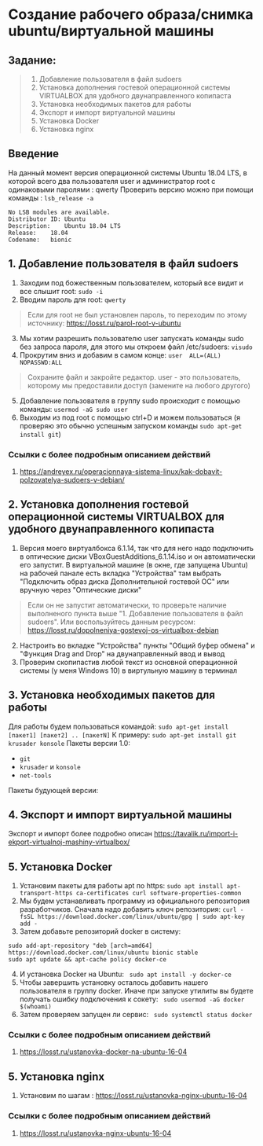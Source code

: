 # Создание рабочего образа/снимка ubuntu/виртуальной машины
## Задание:
> 1. Добавление пользователя в файл sudoers
> 2. Установка дополнения гостевой операционной системы VIRTUALBOX для удобного двунаправленного копипаста
> 3. Установка необходимых пакетов для работы
> 4. Экспорт и импорт виртуальной машины 
> 5. Установка Docker
> 6. Установка nginx

## Введение
На данный момент верcия операционной системы Ubuntu 18.04 LTS, в которой всего два пользователя user и администратор root с одинаковыми паролями : qwerty
Проверить версию можно при помощи команды : `lsb_release -a `
```
No LSB modules are available.
Distributor ID: Ubuntu
Description:    Ubuntu 18.04 LTS
Release:    18.04
Codename:   bionic 
```
## 1. Добавление пользователя в файл sudoers
1. Заходим под божественным пользователем, который все видит и все слышит root: `sudo -i`
2. Вводим пароль для root: `qwerty`
> Если для root не был установлен пароль, то переходим по этому источнику: https://losst.ru/parol-root-v-ubuntu 
3. Мы хотим разрешить пользователю user запускать команды sudo без запроса пароля, для этого мы откроем файл /etc/sudoers: `visudo`
4. Прокрутим вниз и добавим в самом конце: `user  ALL=(ALL) NOPASSWD:ALL`
> Сохраните файл и закройте редактор. user - это пользователь, которому мы предоставили доступ (замените на любого другого)
5. Добавление пользователя в группу sudo происходит с помощью команды: `usermod -aG sudo user`
6. Выходим из под root с помощью ctrl+D и можем пользоваться (я проверяю это обычно успешным запуском команды `sudo apt-get install git`)


### Ссылки с более подробным описанием действий
1. https://andreyex.ru/operacionnaya-sistema-linux/kak-dobavit-polzovatelya-sudoers-v-debian/

## 2. Установка дополнения гостевой операционной системы VIRTUALBOX для удобного двунаправленного копипаста
1. Версия моего виртуалбокса 6.1.14, так что для него надо подключить в оптические диски VBoxGuestAdditions_6.1.14.iso и он автоматически его запустит. В виртуальной машине (в окне, где запущена Ubuntu) на рабочей панале есть вкладка "Устройства" там выбрать "Подключить образ диска Дополнительной гостевой ОС" или вручную через "Оптические диски"
> Если он не запустит автоматически, то проверьте наличие выполненого пункта выше "1. Добавление пользователя в файл sudoers". Или воспользуйтесь данным ресурсом: https://losst.ru/dopolneniya-gostevoj-os-virtualbox-debian
2. Настроить во вкладке "Устройства" пункты "Общий буфер обмена" и "Функция Drag and Drop" на двунаправленный ввод и вывод
3. Проверим скопипастив любой текст из основной операционной системы (у меня Windows 10) в виртульную машину в терминал

## 3. Установка необходимых пакетов для работы
Для работы будем пользоваться командой: `sudo apt-get install [пакет1] [пакет2] .. [пакетN]`
К примеру: `sudo apt-get install git krusader konsole`
Пакеты версии 1.0:
* `git`
* `krusader` и `konsole`
* `net-tools`


Пакеты будующей версии:

## 4. Экспорт и импорт виртуальной машины 
Экспорт и импорт более подробно описан https://tavalik.ru/import-i-ekport-virtualnoj-mashiny-virtualbox/

## 5. Установка Docker
1. Установим пакеты для работы apt по https:
`sudo apt install apt-transport-https ca-certificates curl software-properties-common`
2. Мы будем устанавливать программу из официального репозитория разработчиков. Сначала надо добавить ключ репозитория:
`curl -fsSL https://download.docker.com/linux/ubuntu/gpg | sudo apt-key add -`
3. Затем добавьте репозиторий docker в систему:
```
sudo add-apt-repository "deb [arch=amd64] https://download.docker.com/linux/ubuntu bionic stable
sudo apt update && apt-cache policy docker-ce
```
4. И установка Docker на Ubuntu: ` sudo apt install -y docker-ce`
5. Чтобы завершить установку осталось добавить нашего пользователя в группу docker. Иначе при запуске утилиты вы будете получать ошибку подключения к сокету: ` sudo usermod -aG docker $(whoami)`
6. Затем проверяем запущен ли сервис: ` sudo systemctl status docker`
### Ссылки с более подробным описанием действий
1. https://losst.ru/ustanovka-docker-na-ubuntu-16-04

## 5. Установка nginx
1. Установим по шагам : https://losst.ru/ustanovka-nginx-ubuntu-16-04

### Ссылки с более подробным описанием действий
1. https://losst.ru/ustanovka-nginx-ubuntu-16-04
